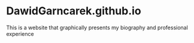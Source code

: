 # DawidGarncarek.github.io
This is a website that graphically presents my biography and professional experience
